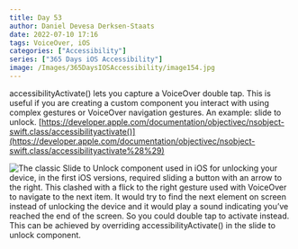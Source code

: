 ```yaml
---
title: Day 53
author: Daniel Devesa Derksen-Staats
date: 2022-07-10 17:16
tags: VoiceOver, iOS
categories: ["Accessibility"]
series: ["365 Days iOS Accessibility"]
image: /Images/365DaysIOSAccessibility/image154.jpg
---
```


accessibilityActivate() lets you capture a VoiceOver double tap. This is useful if you are creating a custom component you interact with using complex gestures or VoiceOver navigation gestures. An example: slide to unlock. 
[https://developer.apple.com/documentation/objectivec/nsobject-swift.class/accessibilityactivate()](https://developer.apple.com/documentation/objectivec/nsobject-swift.class/accessibilityactivate%28%29)

![The classic Slide to Unlock component used in iOS for unlocking your device, in the first iOS versions, required sliding a button with an arrow to the right. This clashed with a flick to the right gesture used with VoiceOver to navigate to the next item. It would try to find the next element on screen instead of unlocking the device and it would play a sound indicating you’ve reached the end of the screen. So you could double tap to activate instead. This can be achieved by overriding accessibilityActivate() in the slide to unlock component.](/Images/365DaysIOSAccessibility/image154.jpg)

